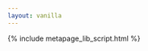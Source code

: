 ```yaml
---
layout: vanilla
---
```


<head>
<style>

	iframe{width:100%}
	/*body { min-height: 100%; }*/
</style>
</head>
<body>
	<div>
		<div id="_input-button"></div>
		<div id="viewers" style="overflow: hidden; position: relative;">
			<div id="_viewer1" style="float: left;"></div>
			<div id="_viewer2" style="float: left;"></div>
		</div>
		<div id="_pdb-to-uniprot"></div>
		<div id="_protvista"></div>
	</div>
</body>
{% include metapage_lib_script.html %}
<script src="{{site.baseurl}}{{site.data.urls.axios_path}}"></script>
<script src="index.js"></script>
